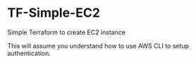 # TF-Simple-EC2
Simple Terraform to create EC2 instance

This will assume you understand how to use AWS CLI to setup authentication.